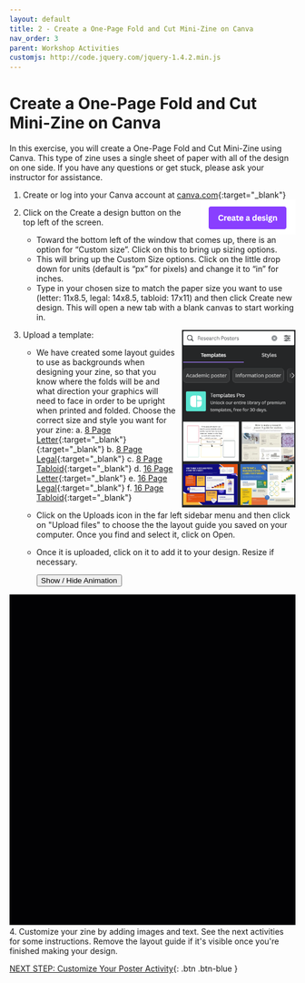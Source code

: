 ```yaml
---
layout: default
title: 2 - Create a One-Page Fold and Cut Mini-Zine on Canva
nav_order: 3
parent: Workshop Activities
customjs: http://code.jquery.com/jquery-1.4.2.min.js
---
```


# Create a One-Page Fold and Cut Mini-Zine on Canva

In this exercise, you will create a One-Page Fold and Cut Mini-Zine using Canva. This type of zine uses a single sheet of paper with all of the design on one side. If you have any questions or get stuck, please ask your instructor for assistance. 

1.  Create or log into your Canva account at [canva.com](https://ww.canva.com/){:target="_blank"}  <img src="images/01.png" alt="new slide" style="float:right;margin-left:10px;">
2.  Click on the Create a design button on the top left of the screen.  
    - Toward the bottom left of the window that comes up, there is an option for “Custom size”. Click on this to bring up sizing options. 
    - This will bring up the Custom Size options. Click on the little drop down for units (default is “px” for pixels) and change it to “in” for inches. 
    - Type in your chosen size to match the paper size you want to use (letter: 11x8.5, legal: 14x8.5, tabloid: 17x11) and then click Create new design. This will open a new tab with a blank canvas to start working in.

3. Upload a template: <img src="images/04.png" alt="new slide" style="float:right;width:200px;margin-left:10px;">
   -  We have created some layout guides to use as backgrounds when designing your zine, so that you know where the folds will be and what direction your graphics will need to face in order to be upright when printed and folded. Choose the correct size and style you want for your zine:
           a. [8 Page Letter](images/8pageSingleTemplate.png){:target="_blank"}{:target="_blank"}
           b. [8 Page Legal](images/8pageSingleLegalTemplate.png){:target="_blank"}
           c. [8 Page Tabloid](images/8pageSingleTabloidTemplate.png){:target="_blank"}
           d. [16 Page Letter](images/16pageSingleLetterTemplate.png){:target="_blank"}
           e. [16 Page Legal](images/16pageSingleLegalTemplate.png){:target="_blank"}
           f. [16 Page Tabloid](images/16pageSingleTabloidTemplate.png){:target="_blank"}
   -  Click on the Uploads icon in the far left sidebar menu and then click on "Upload files" to choose the the layout guide you saved on your computer. Once you find and select it, click on Open.
   -  Once it is uploaded, click on it to add it to your design. Resize if necessary.
 
         <button onclick="toggle('gif5')">Show / Hide Animation </button>
<div id="gif5">
      <img src="images/canva-pp5.gif">
      </div>
4. Customize your zine by adding images and text. See the next activities for some instructions. Remove the layout guide if it's visible once you're finished making your design.


[NEXT STEP: Customize Your Poster Activity](act-2.html){: .btn .btn-blue }
